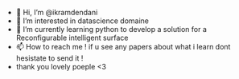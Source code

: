 - 👋 Hi, I’m @ikramdendani
- 👀 I’m interested in datascience domaine
- 🌱 I’m currently learning python to develop a solution for a Reconfigurable intelligent surface 
- 📫 How to reach me ! if u see any papers about what i learn dont hesistate to send it !
- thank you lovely poeple <3 

<!---
ikramdendani/ikramdendani is a ✨ special ✨ repository because its `README.md` (this file) appears on your GitHub profile.
You can click the Preview link to take a look at your changes.
--->
